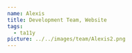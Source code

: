 ```yaml
---
name: Alexis
title: Development Team, Website
tags:
  - ta11y
picture: ../../images/team/Alexis2.png
---
```

